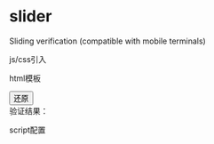 # slider
Sliding verification (compatible with mobile terminals)

js/css引入
<link rel="stylesheet" href="css/jquery.slider.css" />
<script type="text/javascript" src="js/jquery.min.js"></script>
<script type="text/javascript" src="js/jquery.slider.min.js"></script>


html模板
<div class="container">
  <div class="demo">
    <div class="btns">
	  <button id="reset1">还原</button>
    </div> 
    <div id="slider1" class="slider"></div>
    <div class="result">验证结果：<span id="result1"></span>
    </div>
  </div>
</div>

script配置
<script>
	$("#slider1").slider({
		callback: function (result) {
			$("#result1").text(result);
		}
	});
	// 还原
	$("#reset1").click(function () {
		$("#slider1").slider("restore");
	});
</script>

